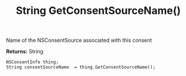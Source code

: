 ﻿---
uid: crmscript_ref_NSConsentInfo_GetConsentSourceName
title: String GetConsentSourceName()
intellisense: NSConsentInfo.GetConsentSourceName
keywords: NSConsentInfo, GetConsentSourceName
so.topic: reference
---

Name of the NSConsentSource associated with this consent

**Returns:** String


```crmscript
NSConsentInfo thing;
String consentSourceName  = thing.GetConsentSourceName();
```


